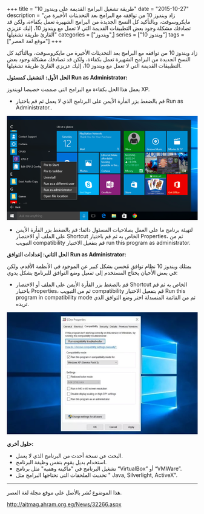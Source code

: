 +++
title = "طريقة تشغيل البرامج القديمة على ويندوز 10"
date = "2015-10-27"
description = "زاد ويندوز 10 من توافقه مع البرامج بعد التحديثات الأخيرة من مايكروسوفت، وبالتأكيد كل النسخ الجديدة من البرامج الشهيرة تعمل بكفاءة، ولكن قد تصادفك مشكلة وجود بعض التطبيقات القديمة التي لا تعمل مع ويندوز 10، إليك عزيزي القارئ طريقة تشغيلها"
categories = ["ويندوز",]
series = ["ويندوز 10"]
tags = ["موقع لغة العصر"]
+++

زاد ويندوز 10 من توافقه مع البرامج بعد التحديثات الأخيرة من مايكروسوفت، وبالتأكيد كل النسخ الجديدة من البرامج الشهيرة تعمل بكفاءة، ولكن قد تصادفك مشكلة وجود بعض التطبيقات القديمة التي لا تعمل مع ويندوز 10، إليك عزيزي القارئ طريقة تشغيلها.

**الحل الأول: التشغيل كمسئول** **Run as Administrator:**

يعمل هذا الحل بكفاءة مع البرامج التي صممت خصيصا لويندوز XP.
- قم بالضغط بزر الفأرة الأيمن على البرنامج الذي لا يعمل ثم قم باختيار Run as Administrator..

![1](images/2015-635815750764002088-400.png)

- لتهيئة برنامج ما على العمل بصلاحيات المسئول دائما:
قم بالضغط بزر الفأرة الأيمن على الملف أو الاختصار Shortcut الخاص به ثم قم باختيار Properties، ثم من التبويب compatibility قم بتفعيل الاختيار run this program as administrator.

**الحل الثاني: إعدادات التوافق** **Run as Administrator:**

يمتلك ويندوز 10 نظام توافق مُحسن بشكل كبير عن الموجود في الأنظمة الأقدم، ولكن في بعض الأحيان يحتاج المستخدم إلى تفعيل وضع التوافق للبرنامج بشكل يدوي:

- قم بالضغط بزر الفأرة الأيمن على الملف أو الاختصار Shortcut الخاص به ثم قم باختيار Properties، ثم من التبويب compatibility قم بتفعيل الاختيار Run this program in compatibility mode ثم من القائمة المنسدلة اختر وضع التوافق الذي تريده.

![2](thumbnail-2015-635815751206343007-634.jpg)

**حلول أخري:**

- البحث عن نسخة أحدث من البرنامج الذي لا يعمل.
- استخدام بديل يقوم بنفس وظيفة البرنامج.
- تشغيل البرنامج في "ماكينة وهمية" مثل برنامج “VirtualBox” أو “VMWare”.
- تحديث الملحقات التي تحتاجها البرامج مثل " Java, Silverlight, ActiveX".

---
هذا الموضوع نٌشر باﻷصل على موقع مجلة لغة العصر.

http://aitmag.ahram.org.eg/News/32266.aspx